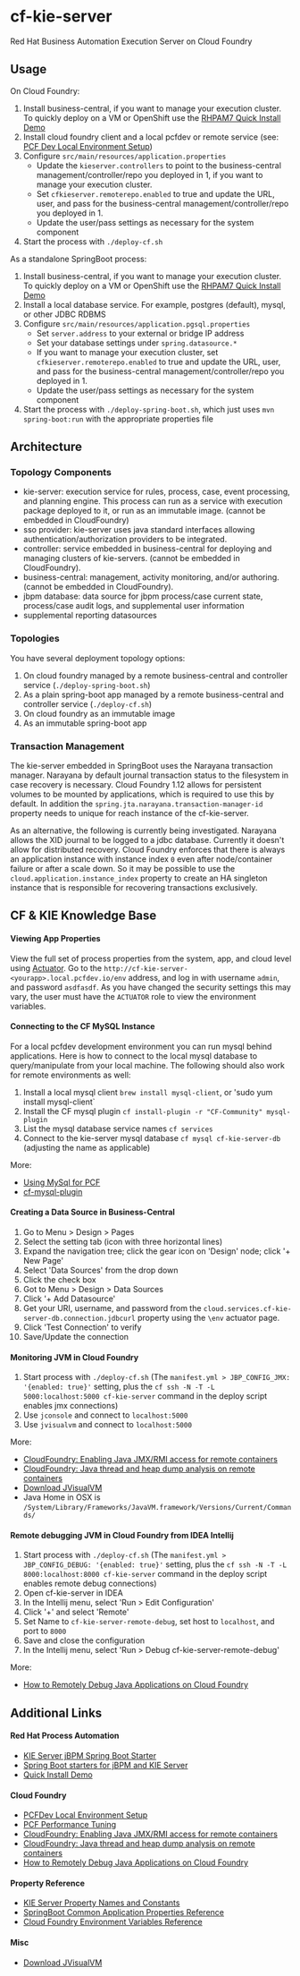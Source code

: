 # cf-kie-server
Red Hat Business Automation Execution Server on Cloud Foundry


## Usage

On Cloud Foundry:

1. Install business-central, if you want to manage your execution cluster. To quickly deploy on a VM or OpenShift use the [RHPAM7 Quick Install Demo](https://github.com/jbossdemocentral/rhpam7-install-demo)
2. Install cloud foundry client and a local pcfdev or remote service (see: [PCF Dev Local Environment Setup](https://pivotal.io/platform/pcf-tutorials/getting-started-with-pivotal-cloud-foundry-dev/introduction))
3. Configure `src/main/resources/application.properties`
   * Update the `kieserver.controllers` to point to the business-central management/controller/repo you deployed in 1, if you want to manage your execution cluster.
   * Set `cfkieserver.remoterepo.enabled` to true and update the URL, user, and pass for the business-central management/controller/repo you deployed in 1.
   * Update the user/pass settings as necessary for the system component
4. Start the process with `./deploy-cf.sh`

As a standalone SpringBoot process:

1. Install business-central, if you want to manage your execution cluster. To quickly deploy on a VM or OpenShift use the [RHPAM7 Quick Install Demo](https://github.com/jbossdemocentral/rhpam7-install-demo)
2. Install a local database service. For example, postgres (default), mysql, or other JDBC RDBMS
3. Configure `src/main/resources/application.pgsql.properties`
   * Set `server.address` to your external or bridge IP address
   * Set your database settings under `spring.datasource.*`
   * If you want to manage your execution cluster, set `cfkieserver.remoterepo.enabled` to true and update the URL, user, and pass for the business-central management/controller/repo you deployed in 1.
   * Update the user/pass settings as necessary for the system component
4. Start the process with `./deploy-spring-boot.sh`, which just uses `mvn spring-boot:run` with the appropriate properties file

## Architecture

### Topology Components

* kie-server: execution service for rules, process, case, event processing, and planning engine. This process can run as a service with execution package deployed to it, or run as an immutable image. (cannot be embedded in CloudFoundry)
* sso provider: kie-server uses java standard interfaces allowing authentication/authorization providers to be integrated.
* controller: service embedded in business-central for deploying and managing clusters of kie-servers. (cannot be embedded in CloudFoundry).
* business-central: management, activity monitoring, and/or authoring. (cannot be embedded in CloudFoundry).
* jbpm database: data source for jbpm process/case current state, process/case audit logs, and supplemental user information
* supplemental reporting datasources

### Topologies

You have several deployment topology options:

1. On cloud foundry managed by a remote business-central and controller service (`./deploy-spring-boot.sh`)
1. As a plain spring-boot app managed by a remote business-central and controller service (`./deploy-cf.sh`)
1. On cloud foundry as an immutable image
1. As an immutable spring-boot app

### Transaction Management

The kie-server embedded in SpringBoot uses the Narayana transaction manager. Narayana by default journal transaction status to the filesystem in case recovery is necessary. Cloud Foundry 1.12 allows for persistent volumes to be mounted by applications, which is required to use this by default. In addition the `spring.jta.narayana.transaction-manager-id` property needs to unique for reach instance of the cf-kie-server.

As an alternative, the following is currently being investigated. Narayana allows the XID journal to be logged to a jdbc database. Currently it doesn't allow for distributed recovery. Cloud Foundry enforces that there is always an application instance with instance index `0` even after node/container failure or after a scale down. So it may be possible to use the `cloud.application.instance_index` property to create an HA singleton instance that is responsible for recovering transactions exclusively.

## CF & KIE Knowledge Base

#### Viewing App Properties

View the full set of process properties from the system, app, and cloud level using [Actuator](https://docs.spring.io/spring-boot/docs/current/reference/html/production-ready-endpoints.html). Go to the `http://cf-kie-server-<yourapp>.local.pcfdev.io/env` address, and log in with username `admin`, and password `asdfasdf`. As you have changed the security settings this may vary, the user must have the `ACTUATOR` role to view the environment variables.

#### Connecting to the CF MySQL Instance

For a local pcfdev development environment you can run mysql behind applications. Here is how to connect to the local mysql database to query/manipulate from your local machine. The following should also work for remote environments as well:

1. Install a local mysql client `brew install mysql-client`, or 'sudo yum install mysql-client`
1. Install the CF mysql plugin `cf install-plugin -r "CF-Community" mysql-plugin`
1. List the mysql database service names `cf services`
1. Connect to the kie-server mysql database `cf mysql cf-kie-server-db` (adjusting the name as applicable)

More:
* [Using MySql for PCF](https://docs.pivotal.io/p-mysql/2-1/use.html)
* [cf-mysql-plugin](https://github.com/andreasf/cf-mysql-plugin)

#### Creating a Data Source in Business-Central

1. Go to Menu > Design > Pages
1. Select the setting tab (icon with three horizontal lines)
1. Expand the navigation tree; click the gear icon on 'Design' node; click '+ New Page'
1. Select 'Data Sources' from the drop down
1. Click the check box
1. Got to Menu > Design > Data Sources
1. Click '+ Add Datasource'
1. Get your URI, username, and password from the `cloud.services.cf-kie-server-db.connection.jdbcurl` property using the `\env` actuator page.
1. Click 'Test Connection' to verify
1. Save/Update the connection

#### Monitoring JVM in Cloud Foundry

1. Start process with `./deploy-cf.sh` (The `manifest.yml > JBP_CONFIG_JMX: '{enabled: true}'` setting, plus the `cf ssh -N -T -L 5000:localhost:5000 cf-kie-server` command in the deploy script enables jmx connections)
1. Use `jconsole` and connect to `localhost:5000`
1. Use `jvisualvm` and connect to `localhost:5000`

More:
* [CloudFoundry: Enabling Java JMX/RMI access for remote containers](https://fabianlee.org/2017/12/09/cloudfoundry-enabling-java-jmx-rmi-access-for-remote-containers/)
* [CloudFoundry: Java thread and heap dump analysis on remote containers](https://fabianlee.org/2017/12/08/cloudfoundry-java-thread-and-heap-dump-analysis-on-remote-containers/)
* [Download JVisualVM](https://visualvm.github.io/download.html)
* Java Home in OSX is `/System/Library/Frameworks/JavaVM.framework/Versions/Current/Commands/`

#### Remote debugging JVM in Cloud Foundry from IDEA Intellij

1. Start process with `./deploy-cf.sh` (The `manifest.yml > JBP_CONFIG_DEBUG: '{enabled: true}'` setting, plus the `cf ssh -N -T -L 8000:localhost:8000 cf-kie-server` command in the deploy script enables remote debug connections)
1. Open cf-kie-server in IDEA
1. In the Intellij menu, select 'Run > Edit Configuration'
1. Click '+' and select 'Remote'
1. Set Name to `cf-kie-server-remote-debug`, set host to `localhost`, and port to `8000`
1. Save and close the configuration
1. In the Intellij menu, select 'Run > Debug cf-kie-server-remote-debug'

More:
* [How to Remotely Debug Java Applications on Cloud Foundry](https://community.pivotal.io/s/article/How-to-Remotely-Debug-Java-Applications-on-Cloud-Foundry)

## Additional Links

#### Red Hat Process Automation
* [KIE Server jBPM Spring Boot Starter](https://github.com/kiegroup/droolsjbpm-integration/tree/master/kie-spring-boot/kie-spring-boot-starters/kie-server-spring-boot-starter-jbpm)
* [Spring Boot starters for jBPM and KIE Server](http://mswiderski.blogspot.com/2018/01/spring-boot-starters-for-jbpm-and-kie.html)
* [Quick Install Demo](https://github.com/jbossdemocentral/rhpam7-install-demo)

#### Cloud Foundry
* [PCFDev Local Environment Setup](https://pivotal.io/platform/pcf-tutorials/getting-started-with-pivotal-cloud-foundry-dev/introduction)
* [PCF Performance Tuning](http://engineering.pivotal.io/post/profiling_cpu_on_pcf/)
* [CloudFoundry: Enabling Java JMX/RMI access for remote containers](https://fabianlee.org/2017/12/09/cloudfoundry-enabling-java-jmx-rmi-access-for-remote-containers/)
* [CloudFoundry: Java thread and heap dump analysis on remote containers](https://fabianlee.org/2017/12/08/cloudfoundry-java-thread-and-heap-dump-analysis-on-remote-containers/)
* [How to Remotely Debug Java Applications on Cloud Foundry](https://community.pivotal.io/s/article/How-to-Remotely-Debug-Java-Applications-on-Cloud-Foundry)

#### Property Reference
* [KIE Server Property Names and Constants](https://github.com/kiegroup/droolsjbpm-integration/blob/5788f5fc0a151dc1b2c005172c1dd3007de12994/kie-server-parent/kie-server-api/src/main/java/org/kie/server/api/KieServerConstants.java)
* [SpringBoot Common Application Properties Reference](https://docs.spring.io/spring-boot/docs/1.5.9.RELEASE/reference/html/common-application-properties.html)
* [Cloud Foundry Environment Variables Reference](https://docs.run.pivotal.io/devguide/deploy-apps/environment-variable.html)

#### Misc
* [Download JVisualVM](https://visualvm.github.io/download.html)
